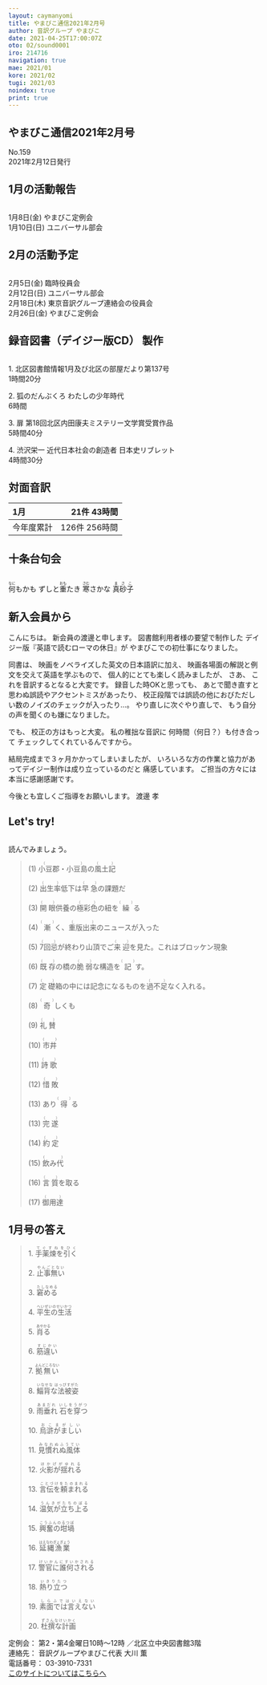 ```yaml
---
layout: caymanyomi
title: やまびこ通信2021年2月号
author: 音訳グループ やまびこ
date: 2021-04-25T17:00:07Z
oto: 02/sound0001
iro: 214716
navigation: true
mae: 2021/01
kore: 2021/02
tugi: 2021/03
noindex: true
print: true
---
```

   


## <span data-dur="4.099" data-begin="2.750" id="xmri_0001">やまびこ通信2021年2月号</span>

<span data-dur="2.471" data-begin="6.849" id="xmri_0002">No.159</span>  
<span data-dur="4.686" data-begin="9.320" id="xmri_0003">2021年2月12日発行</span>


## <span data-dur="3.372" data-begin="18.565" id="xmri_0006">1月の活動報告</span>

<img class="migi" src="media/02/cut1.png" alt="" />


<span data-dur="2.027" data-begin="21.937" id="xmri_0007">1月8日(金)</span>
<span data-dur="2.602" data-begin="23.964" id="xmri_0008">やまびこ定例会</span>  
<span data-dur="2.06" data-begin="26.566" id="xmri_0009">1月10日(日)</span>
<span data-dur="3.204" data-begin="28.626" id="xmri_000A">ユニバーサル部会</span>

## <span data-dur="3.156" data-begin="31.830" id="xmri_000B">2月の活動予定</span>

<img class="migi" src="media/02/cut2.png" alt="" />


<span data-dur="1.917" data-begin="34.986" id="xmri_000C">2月5日(金)</span>
<span data-dur="2.472" data-begin="36.903" id="xmri_000D">臨時役員会</span>  
<span data-dur="2.224" data-begin="39.375" id="xmri_000E">2月12日(日)</span>
<span data-dur="2.504" data-begin="41.599" id="xmri_000F">ユニバーサル部会</span>  
<span data-dur="2.368" data-begin="44.103" id="xmri_0010">2月18日(木)</span>
<span data-dur="4.151" data-begin="46.471" id="xmri_0011">東京音訳グループ連絡会の役員会</span>  
<span data-dur="2.389" data-begin="50.622" id="xmri_0012">2月26日(金)</span>
<span data-dur="4.003" data-begin="53.011" id="xmri_0013">やまびこ定例会</span>

## <span data-dur="4.731" data-begin="57.014" id="xmri_0014">録音図書（デイジー版CD） 製作</span>

<img class="migi" src="media/02/cut3.png" alt="" />



<span data-dur="0.816" data-begin="63.306" id="xmri_0016">1.</span>
<span data-dur="5.883" data-begin="64.122" id="xmri_0017">北区図書館情報1月及び北区の部屋だより第137号</span>  
<span data-dur="2.593" data-begin="70.005" id="xmri_0018">1時間20分</span>

<span data-dur="0.704" data-begin="72.598" id="xmri_0019">2.</span>
<span data-dur="3.1" data-begin="73.302" id="xmri_001A">狐のだんぶくろ わたしの少年時代</span>  
<span data-dur="2.04" data-begin="76.402" id="xmri_001B">6時間</span>

<span data-dur="0.871" data-begin="78.442" id="xmri_001C">3.</span>
<span data-dur="5.704" data-begin="79.313" id="xmri_001D">扉 第18回北区内田康夫ミステリー文学賞受賞作品</span>  
<span data-dur="2.61" data-begin="85.017" id="xmri_001E">5時間40分</span>

<span data-dur="0.797" data-begin="87.627" id="xmri_001F">4.</span>
<span data-dur="4.978" data-begin="88.424" id="xmri_0020">渋沢栄一 近代日本社会の創造者 日本史リブレット</span>  
<span data-dur="3.343" data-begin="93.402" id="xmri_0021">4時間30分</span>

## <span data-dur="2.665" data-begin="96.745" id="xmri_0022">対面音訳</span>

<span data-dur="1.12" data-begin="99.410" id="xmri_0023">1月</span>|<span data-dur="2.506" data-begin="100.530" id="xmri_0024">21件 43時間</span>
|:---|---:|
<span data-dur="1.59" data-begin="103.036" id="xmri_0025">今年度累計</span>|<span data-dur="4.286" data-begin="104.626" id="xmri_0026">126件 256時間</span>

## <span data-dur="3.468" data-begin="108.912" id="xmri_0027">十条台句会</span>

<img class="migi" src="media/02/cut4.png" alt="" />


<span data-dur="11.467" data-begin="112.380" id="xmri_0028"><ruby>何<rt>なに</rt></ruby>もかも
ずしと<ruby>重<rt>おも</rt></ruby>たき
<ruby>寒<rt>さむ</rt></ruby>さかな</span>
<span data-dur="3.278" data-begin="123.847" id="xmri_002E" class="haigo"><ruby>真砂子<rt>まさこ</rt></ruby></span>

## <span data-dur="2.926" data-begin="127.125" id="xmri_002F">新入会員から</span>

<span data-dur="1.962" data-begin="130.051" id="xmri_0030">こんにちは。</span>
<span data-dur="3.427" data-begin="132.013" id="xmri_0031">新会員の渡邊と申します。</span>
<span data-dur="3.193" data-begin="135.440" id="xmri_0032">図書館利用者様の要望で制作した</span>
<span data-dur="3.456" data-begin="138.633" id="xmri_0033">デイジー版『英語で読むローマの休日』が</span>
<span data-dur="3.937" data-begin="142.089" id="xmri_0034">やまびこでの初仕事になりました。</span>

<span data-dur="1.121" data-begin="146.026" id="xmri_0035">同書は、</span>
<span data-dur="3.735" data-begin="147.147" id="xmri_0036">映画をノベライズした英文の日本語訳に加え、</span>
<span data-dur="4.901" data-begin="150.882" id="xmri_0037">映画各場面の解説と例文を交えて英語を学ぶもので、</span>
<span data-dur="3.271" data-begin="155.783" id="xmri_0038">個人的にとても楽しく読みましたが、</span>
<span data-dur="0.884" data-begin="159.054" id="xmri_0039">さあ、</span>
<span data-dur="3.814" data-begin="159.938" id="xmri_003A">これを音訳するとなると大変です。</span>
<span data-dur="2.665" data-begin="163.752" id="xmri_003B">録音した時OKと思っても、</span>
<span data-dur="4.523" data-begin="166.417" id="xmri_003C">あとで聞き直すと思わぬ誤読やアクセントミスがあったり、</span>
<span data-dur="6.954" data-begin="170.940" id="xmri_003D">校正段階では誤読の他におびただしい数のノイズのチェックが入ったり…。</span>
<span data-dur="2.266" data-begin="177.894" id="xmri_003E">やり直しに次ぐやり直しで、</span>
<span data-dur="4.739" data-begin="180.160" id="xmri_003F">もう自分の声を聞くのも嫌になりました。</span>

<span data-dur="0.86" data-begin="184.899" id="xmri_0040">でも、</span>
<span data-dur="3.098" data-begin="185.759" id="xmri_0041">校正の方はもっと大変。</span>
<span data-dur="2.137" data-begin="188.857" id="xmri_0042">私の稚拙な音訳に</span>
<span data-dur="3.563" data-begin="190.994" id="xmri_0043">何時間（何日？）も付き合って</span>
<span data-dur="3.502" data-begin="194.557" id="xmri_0044">チェックしてくれているんですから。</span>

<span data-dur="4.102" data-begin="198.059" id="xmri_0045">結局完成まで３ヶ月かかってしまいましたが、</span>
<span data-dur="5.671" data-begin="202.161" id="xmri_0046">いろいろな方の作業と協力があってデイジー制作は成り立っているのだと</span>
<span data-dur="2.418" data-begin="207.832" id="xmri_0047">痛感しています。</span>
<span data-dur="5.347" data-begin="210.250" id="xmri_0048">ご担当の方々には本当に感謝感謝です。</span>

<span data-dur="4.805" data-begin="215.597" id="xmri_0049">今後とも宜しくご指導をお願いします。</span>
<span data-dur="3.932" data-begin="220.402" id="xmri_004A" class="migi">渡邊 孝</span>


## <span data-dur="2.45" data-begin="224.834" id="xmri_004C">Let's try!</span>

<img class="migi" src="media/02/cut5.png" alt="" />


<span data-dur="3.486" data-begin="227.284" id="xmri_004D">読んでみましょう。</span>


<blockquote markdown="1">
(1) <ruby>小豆郡・小豆島<rt>（　　　）</rt></ruby>の<ruby>風土記<rt>（　　　）</rt></ruby>

(2) <ruby>出生率<rt>（　　　）</rt></ruby>低下は<ruby>早急<rt>（　　　）</rt></ruby>の課題だ

(3) <ruby>開眼<rt>（　　　）</rt></ruby>供養の<ruby>極彩色<rt>（　　　）</rt></ruby>の紐を<ruby>繰<rt>（　　　）</rt></ruby>る

(4) <ruby>漸<rt>（　　　）</rt></ruby>く、<ruby>重版出来<rt>（　　　）</rt></ruby>のニュースが入った

(5) <ruby>7回忌<rt>（　　　）</rt></ruby>が終わり山頂でご<ruby>来迎<rt>（　　　）</rt></ruby>を見た。これはブロッケン現象

(6) <ruby>既存<rt>（　　　）</rt></ruby>の橋の<ruby>脆弱<rt>（　　　）</rt></ruby>な構造を<ruby>記<rt>（　　　）</rt></ruby>す。

(7) <ruby>定礎<rt>（　　　）</rt></ruby>箱の中には記念になるものを<ruby>過不足<rt>（　　　）</rt></ruby>なく入れる。

(8) <ruby>奇<rt>（　　　）</rt></ruby>しくも

(9) <ruby>礼賛<rt>（　　　）</rt></ruby>

(10) <ruby>市井<rt>(　　　)</rt></ruby>

(11) <ruby>詩歌<rt>（　　　）</rt></ruby>

(12) <ruby>惜敗<rt>（　　　）</rt></ruby>

(13) あり<ruby>得<rt>（　　　）</rt></ruby>る

(13) <ruby>完遂<rt>（　　　）</rt></ruby>

(14) <ruby>約定<rt>（　　　）</rt></ruby>

(15) <ruby>飲み代<rt>(　　　)</rt></ruby>

(16) <ruby>言質<rt>（　　　）</rt></ruby>を取る

(17) <ruby>御用達<rt>（　　　）</rt></ruby>
</blockquote>
 
## <span data-dur="3.012" data-begin="234.596" id="xmri_004F">1月号の答え</span>

<blockquote markdown="1">
<span data-dur="0.815" data-begin="237.608" id="xmri_0050">1.</span>
<span data-dur="1.934" data-begin="238.423" id="xmri_0051"><ruby>手薬煉を引く<rt>てぐすねをひく</rt></ruby></span>

<span data-dur="0.704" data-begin="240.357" id="xmri_0052">2.</span>
<span data-dur="1.75" data-begin="241.061" id="xmri_0053"><ruby>止事無い<rt>やんごとない</rt></ruby></span>

<span data-dur="0.871" data-begin="242.811" id="xmri_0054">3.</span>
<span data-dur="1.63" data-begin="243.682" id="xmri_0055"><ruby>窘める<rt>たしなめる</rt></ruby></span>

<span data-dur="0.797" data-begin="245.312" id="xmri_0056">4.</span>
<span data-dur="2.227" data-begin="246.109" id="xmri_0057"><ruby>平生の生活<rt>へいぜいのせいかつ</rt></ruby></span>

<span data-dur="0.715" data-begin="248.336" id="xmri_0058">5.</span>
<span data-dur="1.51" data-begin="249.051" id="xmri_0059"><ruby>肖る<rt>あやかる</rt></ruby></span>

<span data-dur="0.859" data-begin="250.561" id="xmri_005A">6.</span>
<span data-dur="1.588" data-begin="251.420" id="xmri_005B"><ruby>筋違い<rt>すじかい</rt></ruby></span>

<span data-dur="0.828" data-begin="253.008" id="xmri_005C">7.</span>
<span data-dur="1.85" data-begin="253.836" id="xmri_005D"><ruby>拠無い<rt>よんどころない</rt></ruby></span>

<span data-dur="0.848" data-begin="255.686" id="xmri_005E">8.</span>
<span data-dur="2.28" data-begin="256.534" id="xmri_005F"><ruby>鯔背な法被姿<rt>いなせな はっぴすがた</rt></ruby></span>

<span data-dur="0.813" data-begin="258.814" id="xmri_0060">9.</span>
<span data-dur="2.481" data-begin="259.627" id="xmri_0061"><ruby>雨垂れ 石を穿つ<rt>あまだれ いしをうがつ</rt></ruby></span>

<span data-dur="0.801" data-begin="262.108" id="xmri_0062">10.</span>
<span data-dur="1.784" data-begin="262.909" id="xmri_0063"><ruby>烏滸がましい<rt>おこまがしい</rt></ruby></span>

<span data-dur="1.098" data-begin="264.693" id="xmri_0064">11.</span>
<span data-dur="2.05" data-begin="265.791" id="xmri_0065"><ruby>見慣れぬ風体<rt>みなれぬふうてい</rt></ruby></span>

<span data-dur="0.946" data-begin="267.841" id="xmri_0066">12.</span>
<span data-dur="1.913" data-begin="268.787" id="xmri_0067"><ruby>火影が揺れる<rt>ほかげがゆれる</rt></ruby></span>

<span data-dur="1.056" data-begin="270.700" id="xmri_0068">13.</span>
<span data-dur="2.225" data-begin="271.756" id="xmri_0069"><ruby>言伝を頼まれる<rt>ことづけをたのまれる</rt></ruby></span>

<span data-dur="1.005" data-begin="273.981" id="xmri_006A">14.</span>
<span data-dur="2.129" data-begin="274.986" id="xmri_006B"><ruby>温気が立ち上る<rt>うんきがたちのぼる</rt></ruby></span>

<span data-dur="0.961" data-begin="277.115" id="xmri_006C">15.</span>
<span data-dur="2.014" data-begin="278.076" id="xmri_006D"><ruby>興奮の坩堝<rt>こうふんのるつぼ</rt></ruby></span>

<span data-dur="1.088" data-begin="280.090" id="xmri_006E">16.</span>
<span data-dur="1.953" data-begin="281.178" id="xmri_006F"><ruby>延縄漁業<rt>はえなわぎょぎょう</rt></ruby></span>

<span data-dur="1.069" data-begin="283.131" id="xmri_0070">17.</span>
<span data-dur="2.361" data-begin="284.200" id="xmri_0071"><ruby>警官に誰何される<rt>けいかんにすいかされる</rt></ruby></span>

<span data-dur="1.096" data-begin="286.561" id="xmri_0072">18.</span>
<span data-dur="1.71" data-begin="287.657" id="xmri_0073"><ruby>熱り立つ<rt>いきりたつ</rt></ruby></span>

<span data-dur="1.096" data-begin="289.367" id="xmri_0074">19.</span>
<span data-dur="2.11" data-begin="290.463" id="xmri_0075"><ruby>素面では言えない<rt>しらふではいえない</rt></ruby></span>

<span data-dur="0.973" data-begin="292.573" id="xmri_0076">20.</span>
<span data-dur="2.135" data-begin="293.546" id="xmri_0077"><ruby>杜撰な計画<rt>ずさんなけいかく</rt></ruby></span>
</blockquote>


<span data-dur="1.205" data-begin="295.681" id="xmri_0078">定例会：</span>
<span data-dur="3.237" data-begin="296.886" id="xmri_0079">第2・第4金曜日10時～12時</span>
<span data-dur="3.048" data-begin="300.123" id="xmri_007A">／北区立中央図書館3階</span>  
<span data-dur="1.318" data-begin="303.171" id="xmri_007B">連絡先：</span>
<span data-dur="3.944" data-begin="304.489" id="xmri_007C">音訳グループやまびこ代表 大川 薫</span>  
<span data-dur="1.409" data-begin="308.433" id="xmri_007D">電話番号：</span>
<span data-dur="4.305" data-begin="309.842" id="xmri_007E">03-3910-7331</span>  
<a href="mailto:ymbk2016ml@gmail.com?Subject=やまびこウェブサイトについて" data-dur="5.93" data-begin="314.147" id="xmri_007F">このサイトについてはこちらへ</a>

